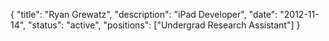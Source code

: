 {
	"title": "Ryan Grewatz",
	"description": "iPad Developer",
	"date": "2012-11-14",
	"status": "active",
	"positions": ["Undergrad Research Assistant"]
}

